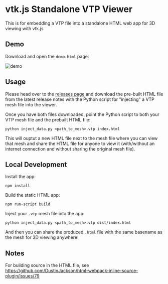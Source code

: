 # vtk.js Standalone VTP Viewer

This is for embedding a VTP file into a standalone HTML web app for 3D viewing
with vtk.js

## Demo

Download and open the `demo.html` page:

![demo](./demo.gif)

## Usage

Please head over to the [releases page](https://kwgitlab.kitware.com/bane.sullivan/vtp-web-viewer/-/releases)
and download the pre-built HTML file from the latest release notes with the
Python script for "injecting" a VTP mesh file into the viewer.

Once you have both files downloaded, point the Python script to both your VTP
mesh file and the prebuilt HTML file:

```
python inject_data.py <path_to_mesh>.vtp index.html
```

This will ouptut a new HTML file next to the mesh file where you can view that
mesh and share the HTML file for anyone to view it (with/without an internet
connection and without sharing the original mesh file).

## Local Development

Install the app:

```
npm install
```

Build the static HTML app:

```
npm run-script build
```

Inject your `.vtp` mesh file into the app:

```
python inject_data.py <path_to_mesh>.vtp dist/index.html
```

And then you can share the produced `.html` file with the same basename as the
mesh for 3D viewing anywhere!

## Notes

For building source in the HTML file, see https://github.com/DustinJackson/html-webpack-inline-source-plugin/issues/79
